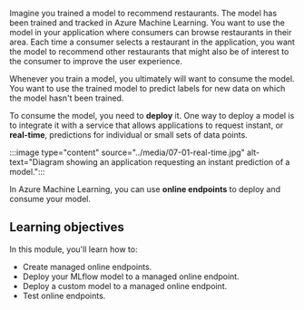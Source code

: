 Imagine you trained a model to recommend restaurants. The model has been trained and tracked in Azure Machine Learning. You want to use the model in your application where consumers can browse restaurants in their area. Each time a consumer selects a restaurant in the application, you want the model to recommend other restaurants that might also be of interest to the consumer to improve the user experience. 

Whenever you train a model, you ultimately will want to consume the model. You want to use the trained model to predict labels for new data on which the model hasn't been trained.

To consume the model, you need to **deploy** it. One way to deploy a model is to integrate it with a service that allows applications to request instant, or **real-time**, predictions for individual or small sets of data points.

:::image type="content" source="../media/07-01-real-time.jpg" alt-text="Diagram showing an application requesting an instant prediction of a model.":::

In Azure Machine Learning, you can use **online endpoints** to deploy and consume your model.

## Learning objectives

In this module, you'll learn how to:

- Create managed online endpoints.
- Deploy your MLflow model to a managed online endpoint.
- Deploy a custom model to a managed online endpoint.
- Test online endpoints.
